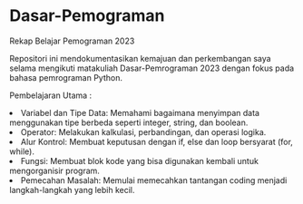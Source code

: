 # Dasar-Pemograman
Rekap Belajar Pemograman 2023


Repositori ini mendokumentasikan kemajuan dan perkembangan saya selama mengikuti matakuliah Dasar-Pemrograman 2023 dengan fokus pada bahasa pemrograman Python.

Pembelajaran Utama :

<li>Variabel dan Tipe Data: Memahami bagaimana menyimpan data menggunakan tipe berbeda seperti integer, string, dan boolean.</li>
<li>Operator: Melakukan kalkulasi, perbandingan, dan operasi logika.</li>
<li>Alur Kontrol: Membuat keputusan dengan if, else dan loop bersyarat (for, while).</li>
<li>Fungsi: Membuat blok kode yang bisa digunakan kembali untuk mengorganisir program.</li>
<li>Pemecahan Masalah: Memulai memecahkan tantangan coding menjadi langkah-langkah yang lebih kecil.</li>
